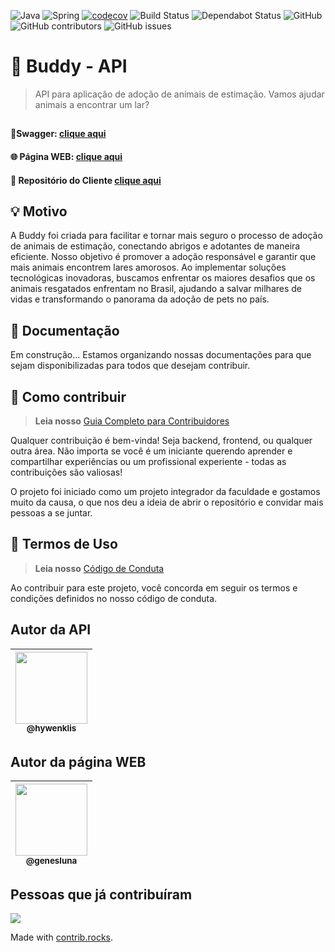 ![Java](https://img.shields.io/badge/java-%23ED8B00.svg?style=flat&logo=openjdk&logoColor=white)
![Spring](https://img.shields.io/badge/spring-%236DB33F.svg?style=flat&logo=spring&logoColor=white)
[![codecov](https://codecov.io/gh/hywenklis/buddy-api/graph/badge.svg?token=LQ5ZANNWWN)](https://codecov.io/gh/hywenklis/buddy-api)
![Build Status](https://github.com/hywenklis/buddy-api/actions/workflows/ci-build-tests.yml/badge.svg)
![Dependabot Status](https://img.shields.io/badge/dependabot-active-brightgreen.svg)
![GitHub](https://img.shields.io/github/license/hywenklis/buddy-api.svg)
![GitHub contributors](https://img.shields.io/github/contributors/hywenklis/buddy-api.svg)
![GitHub issues](https://img.shields.io/github/issues/hywenklis/buddy-api.svg)

# 🐾 Buddy - API

> API para aplicação de adoção de animais de estimação. Vamos ajudar animais a encontrar um lar?

##

#### 🚀Swagger: [clique aqui](https://buddy.propresto.app/api/swagger-ui/index.html#/)

#### 🌐 Página WEB: [clique aqui](https://buddyclient.vercel.app/)

#### 🎨 Repositório do Cliente [clique aqui](https://github.com/genesluna/buddy-client)

##

## 💡 Motivo

A Buddy foi criada para facilitar e tornar mais seguro o processo de adoção de animais de estimação, conectando abrigos e adotantes de maneira eficiente. Nosso objetivo é promover a adoção responsável e garantir que mais animais encontrem lares amorosos. Ao implementar soluções tecnológicas inovadoras, buscamos enfrentar os maiores desafios que os animais resgatados enfrentam no Brasil, ajudando a salvar milhares de vidas e transformando o panorama da adoção de pets no país.

## 📄 Documentação

Em construção... Estamos organizando nossas documentações para que sejam disponibilizadas para todos que desejam contribuir.

## 💬 Como contribuir

> **Leia nosso** [Guia Completo para Contribuidores](CONTRIBUTING.md)

Qualquer contribuição é bem-vinda! Seja backend, frontend, ou qualquer outra área. Não importa se você é um iniciante querendo aprender e compartilhar experiências ou um profissional experiente - todas as contribuições são valiosas!

O projeto foi iniciado como um projeto integrador da faculdade e gostamos muito da causa, o que nos deu a ideia de abrir o repositório e convidar mais pessoas a se juntar.

## 📜 Termos de Uso

> **Leia nosso** [Código de Conduta](CODE_OF_CONDUCT.md)

Ao contribuir para este projeto, você concorda em seguir os termos e condições definidos no nosso código de conduta.

## Autor da API

| [<img src="https://github.com/hywenklis.png?size=115" width=115><br><sub>@hywenklis</sub>](https://github.com/hywenklis) |
| :----------------------------------------------------------------------------------------------------------------------: |

## Autor da página WEB

| [<img src="https://github.com/genesluna.png?size=115" width=115><br><sub>@genesluna</sub>](https://github.com/genesluna) |
| :----------------------------------------------------------------------------------------------------------------------: |

## Pessoas que já contribuíram

<a href="https://github.com/hywenklis/buddy-backend/graphs/contributors">
  <img src="https://contrib.rocks/image?repo=hywenklis/buddy-backend" />
</a>

Made with [contrib.rocks](https://contrib.rocks).
